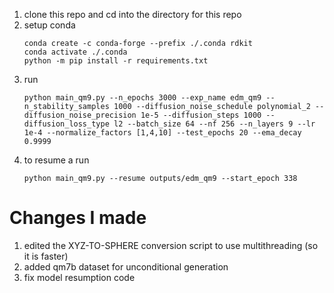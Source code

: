 1. clone this repo and cd into the directory for this repo
1. setup conda
   ```
   conda create -c conda-forge --prefix ./.conda rdkit
   conda activate ./.conda
   python -m pip install -r requirements.txt
   ```
1. run
   ```
   python main_qm9.py --n_epochs 3000 --exp_name edm_qm9 --n_stability_samples 1000 --diffusion_noise_schedule polynomial_2 --diffusion_noise_precision 1e-5 --diffusion_steps 1000 --diffusion_loss_type l2 --batch_size 64 --nf 256 --n_layers 9 --lr 1e-4 --normalize_factors [1,4,10] --test_epochs 20 --ema_decay 0.9999
   ```
1. to resume a run
   ```
   python main_qm9.py --resume outputs/edm_qm9 --start_epoch 338
   ```


# Changes I made
1. edited the XYZ-TO-SPHERE conversion script to use multithreading (so it is faster)
1. added qm7b dataset for unconditional generation
1. fix model resumption code
